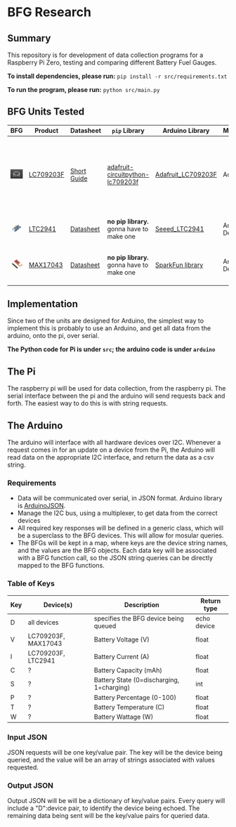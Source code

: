 # BFG Research

## Summary

This repository is for development of data collection programs for a Raspberry Pi Zero, testing and comparing different Battery Fuel Gauges.

**To install dependencies, please run:** `pip install -r src/requirements.txt`

**To run the program, please run:** `python src/main.py`

## BFG Units Tested

| BFG                                            | Product                                                                                        | Datasheet                                                                    | `pip` Library                                                                                    | Arduino Library                                                                                               | Manufacture    | Description                                                                                         |
| ---------------------------------------------- | ---------------------------------------------------------------------------------------------- | ---------------------------------------------------------------------------- | ------------------------------------------------------------------------------------------------ | ------------------------------------------------------------------------------------------------------------- | -------------- | --------------------------------------------------------------------------------------------------- |
| <img src="img/BFG1.jpg" width=300 alt='BFG_1'> | [LC709203F](https://www.adafruit.com/product/4712)                                             | [Short Guide](datasheets/adafruit-lc709203f-lipo-lipoly-battery-monitor.pdf) | [adafruit-circuitpython-lc709203f](https://github.com/adafruit/Adafruit_CircuitPython_LC709203F) | [Adafruit_LC709203F](https://github.com/adafruit/Adafruit_LC709203F)                                          | AdaFruit       | This BFG reads a combination of voltage and current, to estimate the battery's charge and capacity. |
| <img src='img/BFG2.jpg' width=300 alt='BFG_2'> | [LTC2941](https://www.analog.com/en/products/ltc2941.html#product-overview)                    | [Datasheet](datasheets/LTC2941.pdf)                                          | **no pip library.** gonna have to make one                                                       | [Seeed_LTC2941](https://github.com/Seeed-Studio/Seeed_LTC2941)                                                | Analog Devices | Measures mAh drawn from a LiPo battery.                                                             |
| <img src='img/BFG3.jpg' width=300 alt='BFG_3'> | [MAX17043](https://www.maximintegrated.com/en/products/power/battery-management/MAX17043.html) | [Datasheet](datasheets/MAX17043-MAX17044.pdf)                                | **no pip library.** gonna have to make one                                                       | [SparkFun library](https://www.arduinolibraries.info/libraries/spark-fun-max1704x-fuel-gauge-arduino-library) | Analog Devices | Measures mV across battery cell for estimate.                                                       |

## Implementation

Since two of the units are designed for Arduino, the simplest way to implement this is probably to use an Arduino, and get all data from the arduino, onto the pi, over serial.

**The Python code for Pi is under `src`; the arduino code is under `arduino`**

## The Pi

The raspberry pi will be used for data collection, from the raspberry pi. The serial interface between the pi and the arduino will send requests back and forth. The easiest way to do this is with string requests.

## The Arduino

The arduino will interface with all hardware devices over I2C. Whenever a request comes in for an update on a device from the Pi, the Arduino will read data on the appropriate I2C interface, and return the data as a csv string.

### Requirements

- Data will be communicated over serial, in JSON format. Arduino library is [ArduinoJSON](https://arduinojson.org/).
- Manage the I2C bus, using a multiplexer, to get data from the correct devices
- All required key responses will be defined in a generic class, which will be a superclass to the BFG devices. This will allow for mosular queries.
- The BFGs will be kept in a map, where keys are the device string names, and the values are the BFG objects. Each data key will be associated with a BFG function call, so the JSON string queries can be directly mapped to the BFG functions.

### Table of Keys

| Key | Device(s)           | Description                               | Return type |
| --- | ------------------- | ----------------------------------------- | ----------- |
| D   | all devices         | specifies the BFG device being queued     | echo device |
| V   | LC709203F, MAX17043 | Battery Voltage (V)                       | float       |
| I   | LC709203F, LTC2941  | Battery Current (A)                       | float       |
| C   | ?                   | Battery Capacity (mAh)                    | float       |
| S   | ?                   | Battery State (0=discharging, 1=charging) | int         |
| P   | ?                   | Battery Percentage (0-100)                | float       |
| T   | ?                   | Battery Temperature (C)                   | float       |
| W   | ?                   | Battery Wattage (W)                       | float       |

### Input JSON

JSON requests will be one key/value pair. The key will be the device being queried, and the value will be an array of strings associated with values requested.

### Output JSON

Output JSON will be will be a dictionary of key/value pairs. Every query will include a "D":device pair, to identify the device being echoed. The remaining data being sent will be the key/value pairs for queried data.
